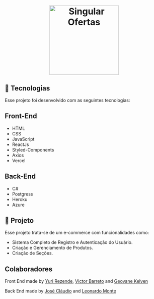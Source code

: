 <h1 align="center">
  <img alt="Singular Ofertas" title="Singular Ofertas" src="https://user-images.githubusercontent.com/83989931/205044669-0813d9b0-da3e-41c4-aa45-192e1d6702de.png" width="220px" />
</h1>

## 🚀 Tecnologias

Esse projeto foi desenvolvido com as seguintes tecnologias:

<h2>Front-End</h2>

- HTML
- CSS
- JavaScript
- ReactJs
- Styled-Components
- Axios
- Vercel

<h2>Back-End</h2>

 - C#
 - Postgress
 - Heroku
 - Azure
 
 <!-- ## 💻 Projeto -->
## 🚧 Projeto
 Esse projeto trata-se de um e-commerce com funcionalidades como:
 - Sistema Completo de Registro e Autenticação do Usuário.
 - Criação e Gerenciamento de Produtos.
 - Criação de Seções.


## Colaboradores

Front End made by [Yuri Rezende](https://github.com/yuri3476), [Victor Barreto](https://github.com/V1ct0rSb) and [Geovane Kelven](https://github.com/KelvenGeovane)

Back End made by [José Cláudio](https://github.com/Regulus01) and [Leonardo Monte](https://github.com/LeoSTeles)






